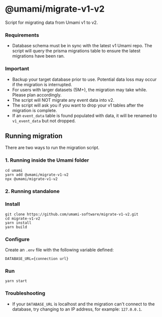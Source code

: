 # @umami/migrate-v1-v2

Script for migrating data from Umami v1 to v2.

### Requirements

- Database schema must be in sync with the latest v1 Umami repo. The script will query the prisma migrations table to ensure the latest migrations have been ran.

### Important
- Backup your target database prior to use. Potential data loss may occur if the migration is interrupted.
- For users with larger datasets (5M+), the migration may take while. Please plan accordingly.
- The script will NOT migrate any event data into v2.
- The script will ask you if you want to drop your v1 tables after the migration is complete.
- If an `event_data` table is found populated with data, it will be renamed to `v1_event_data` but not dropped.

## Running migration

There are two ways to run the migration script.

### 1. Running inside the Umami folder

```shell
cd umami
yarn add @umami/migrate-v1-v2
npx @umami/migrate-v1-v2
```

### 2. Running standalone

### Install

```shell
git clone https://github.com/umami-software/migrate-v1-v2.git
cd migrate-v1-v2
yarn install
yarn build
```

### Configure

Create an `.env` file with the following variable defined:

```
DATABASE_URL={connection url}
```

### Run

```shell
yarn start
```

### Troubleshooting

- If your `DATABASE_URL` is localhost and the migration can't connect to the database, try changing to an IP address, for example: `127.0.0.1`.